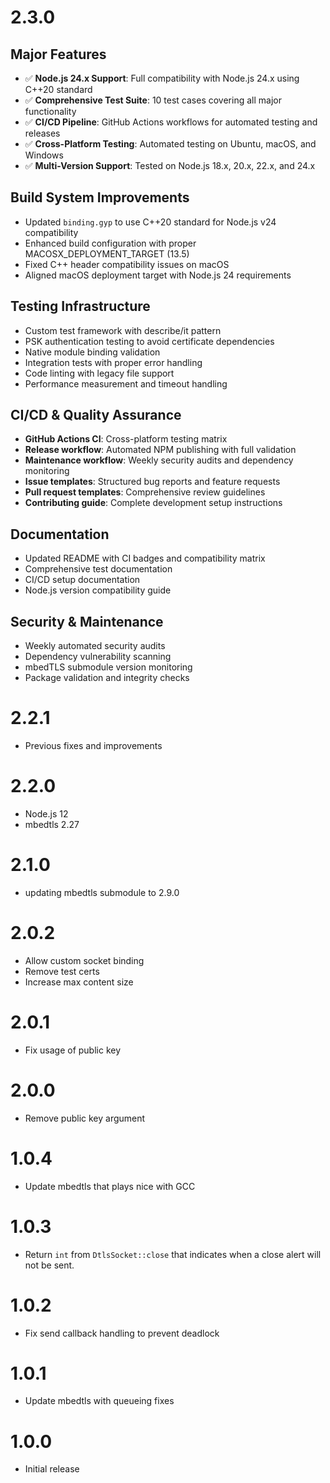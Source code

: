 # 2.3.0

## Major Features
* ✅ **Node.js 24.x Support**: Full compatibility with Node.js 24.x using C++20 standard
* ✅ **Comprehensive Test Suite**: 10 test cases covering all major functionality
* ✅ **CI/CD Pipeline**: GitHub Actions workflows for automated testing and releases
* ✅ **Cross-Platform Testing**: Automated testing on Ubuntu, macOS, and Windows
* ✅ **Multi-Version Support**: Tested on Node.js 18.x, 20.x, 22.x, and 24.x

## Build System Improvements
* Updated `binding.gyp` to use C++20 standard for Node.js v24 compatibility
* Enhanced build configuration with proper MACOSX_DEPLOYMENT_TARGET (13.5)
* Fixed C++ header compatibility issues on macOS
* Aligned macOS deployment target with Node.js 24 requirements

## Testing Infrastructure
* Custom test framework with describe/it pattern
* PSK authentication testing to avoid certificate dependencies
* Native module binding validation
* Integration tests with proper error handling
* Code linting with legacy file support
* Performance measurement and timeout handling

## CI/CD & Quality Assurance
* **GitHub Actions CI**: Cross-platform testing matrix
* **Release workflow**: Automated NPM publishing with full validation
* **Maintenance workflow**: Weekly security audits and dependency monitoring
* **Issue templates**: Structured bug reports and feature requests
* **Pull request templates**: Comprehensive review guidelines
* **Contributing guide**: Complete development setup instructions

## Documentation
* Updated README with CI badges and compatibility matrix
* Comprehensive test documentation
* CI/CD setup documentation
* Node.js version compatibility guide

## Security & Maintenance
* Weekly automated security audits
* Dependency vulnerability scanning
* mbedTLS submodule version monitoring
* Package validation and integrity checks

# 2.2.1
* Previous fixes and improvements

# 2.2.0
* Node.js 12
* mbedtls 2.27

# 2.1.0

* updating mbedtls submodule to 2.9.0

# 2.0.2

* Allow custom socket binding
* Remove test certs
* Increase max content size

# 2.0.1

* Fix usage of public key

# 2.0.0

* Remove public key argument

# 1.0.4

* Update mbedtls that plays nice with GCC

# 1.0.3

* Return `int` from `DtlsSocket::close` that indicates when a close alert will not be sent.

# 1.0.2

* Fix send callback handling to prevent deadlock

# 1.0.1

* Update mbedtls with queueing fixes

# 1.0.0

* Initial release